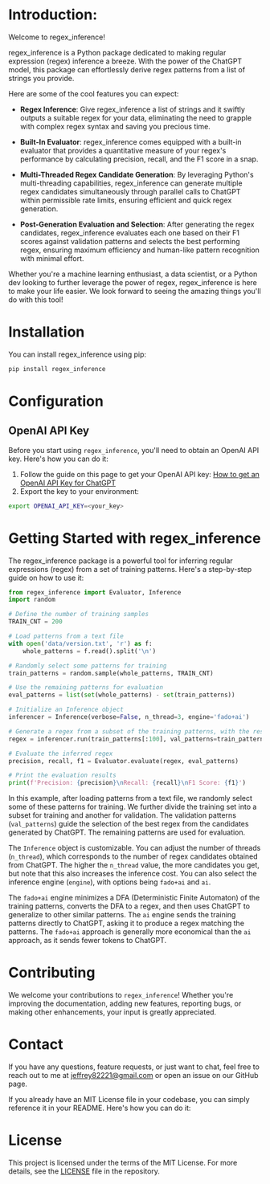 # Introduction:

Welcome to regex_inference!

regex_inference is a Python package dedicated to making regular expression (regex) inference a breeze. With the power of the ChatGPT model, this package can effortlessly derive regex patterns from a list of strings you provide. 

Here are some of the cool features you can expect:

- **Regex Inference**: Give regex_inference a list of strings and it swiftly outputs a suitable regex for your data, eliminating the need to grapple with complex regex syntax and saving you precious time.

- **Built-In Evaluator**: regex_inference comes equipped with a built-in evaluator that provides a quantitative measure of your regex's performance by calculating precision, recall, and the F1 score in a snap.

- **Multi-Threaded Regex Candidate Generation**: By leveraging Python's multi-threading capabilities, regex_inference can generate multiple regex candidates simultaneously through parallel calls to ChatGPT within permissible rate limits, ensuring efficient and quick regex generation.

- **Post-Generation Evaluation and Selection**: After generating the regex candidates, regex_inference evaluates each one based on their F1 scores against validation patterns and selects the best performing regex, ensuring maximum efficiency and human-like pattern recognition with minimal effort.


Whether you're a machine learning enthusiast, a data scientist, or a Python dev looking to further leverage the power of regex, regex_inference is here to make your life easier. We look forward to seeing the amazing things you'll do with this tool!

# Installation 

You can install regex_inference using pip:

```bash
pip install regex_inference
```
# Configuration

## OpenAI API Key

Before you start using `regex_inference`, you'll need to obtain an OpenAI API key. Here's how you can do it:

1. Follow the guide on this page to get your OpenAI API key: [How to get an OpenAI API Key for ChatGPT](https://www.maisieai.com/help/how-to-get-an-openai-api-key-for-chatgpt)
2. Export the key to your environment:

```bash
export OPENAI_API_KEY=<your_key>
```

# Getting Started with regex_inference

The regex_inference package is a powerful tool for inferring regular expressions (regex) from a set of training patterns. Here's a step-by-step guide on how to use it:

```python
from regex_inference import Evaluator, Inference
import random

# Define the number of training samples
TRAIN_CNT = 200

# Load patterns from a text file
with open('data/version.txt', 'r') as f:
    whole_patterns = f.read().split('\n')

# Randomly select some patterns for training
train_patterns = random.sample(whole_patterns, TRAIN_CNT)

# Use the remaining patterns for evaluation
eval_patterns = list(set(whole_patterns) - set(train_patterns))

# Initialize an Inference object
inferencer = Inference(verbose=False, n_thread=3, engine='fado+ai')

# Generate a regex from a subset of the training patterns, with the rest used for validation
regex = inferencer.run(train_patterns[:100], val_patterns=train_patterns[100:])

# Evaluate the inferred regex
precision, recall, f1 = Evaluator.evaluate(regex, eval_patterns)

# Print the evaluation results
print(f'Precision: {precision}\nRecall: {recall}\nF1 Score: {f1}')
```

In this example, after loading patterns from a text file, we randomly select some of these patterns for training. We further divide the training set into a subset for training and another for validation. The validation patterns (`val_patterns`) guide the selection of the best regex from the candidates generated by ChatGPT. The remaining patterns are used for evaluation.

The `Inference` object is customizable. You can adjust the number of threads (`n_thread`), which corresponds to the number of regex candidates obtained from ChatGPT. The higher the `n_thread` value, the more candidates you get, but note that this also increases the inference cost. You can also select the inference engine (`engine`), with options being `fado+ai` and `ai`.

The `fado+ai` engine minimizes a DFA (Deterministic Finite Automaton) of the training patterns, converts the DFA to a regex, and then uses ChatGPT to generalize to other similar patterns. The `ai` engine sends the training patterns directly to ChatGPT, asking it to produce a regex matching the patterns. The `fado+ai` approach is generally more economical than the `ai` approach, as it sends fewer tokens to ChatGPT.

# Contributing

We welcome your contributions to `regex_inference`! Whether you're improving the documentation, adding new features, reporting bugs, or making other enhancements, your input is greatly appreciated. 

# Contact

If you have any questions, feature requests, or just want to chat, feel free to reach out to me at [jeffrey82221@gmail.com](mailto:jeffrey82221@gmail.com) or open an issue on our GitHub page.

If you already have an MIT License file in your codebase, you can simply reference it in your README. Here's how you can do it:


# License

This project is licensed under the terms of the MIT License. For more details, see the [LICENSE](LICENSE) file in the repository.


